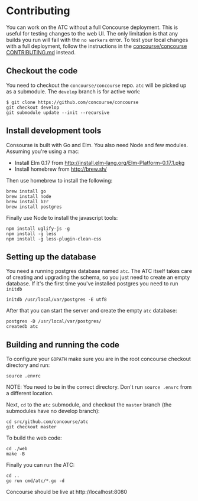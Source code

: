 # Contributing

You can work on the ATC without a full Concourse deployment. This is useful for testing changes to the web UI. The only limitation is that any builds you run will fail with the `no workers` error. To test your local changes with a full deployment, follow the instructions in the [concourse/concourse CONTRIBUTING.md](https://github.com/concourse/concourse/blob/develop/CONTRIBUTING.md) instead.

## Checkout the code
You need to checkout the `concourse/concourse` repo. `atc` will be picked up as a submodule. The `develop` branch is for active work:

```
$ git clone https://github.com/concourse/concourse
git checkout develop
git submodule update --init --recursive  
```

## Install development tools
Consourse is built with Go and Elm. You also need Node and few modules. Assuming you're using a mac:

- Install Elm 0.17 from http://install.elm-lang.org/Elm-Platform-0.17.1.pkg
- Install homebrew from http://brew.sh/

Then use homebrew to install the following:

```
brew install go
brew install node
brew install bzr
brew install postgres
```

Finally use Node to install the javascript tools:

```
npm install uglify-js -g
npm install -g less
npm install -g less-plugin-clean-css
```

## Setting up the database

You need a running postgres database named `atc`. The ATC itself takes care of creating and upgrading the schema, so you just need to create an empty database. If it's the first time you've installed postgres you need to run `initdb`

```
initdb /usr/local/var/postgres -E utf8
```

After that you can start the server and create the empty `atc` database:

```
postgres -D /usr/local/var/postgres/
createdb atc
```

## Building and running the code

To configure your `GOPATH` make sure you are in the root concourse checkout directory and run:

```
source .envrc
```

NOTE: You need to be in the correct directory. Don't run `source .envrc` from a different location.

Next, `cd` to the `atc` submodule, and checkout the `master` branch (the submodules have no develop branch):

```
cd src/github.com/concourse/atc
git checkout master
```

To build the web code:

```
cd ./web
make -B
```

Finally you can run the ATC:

```
cd ..
go run cmd/atc/*.go -d     
```

Concourse should be live at http://localhost:8080
